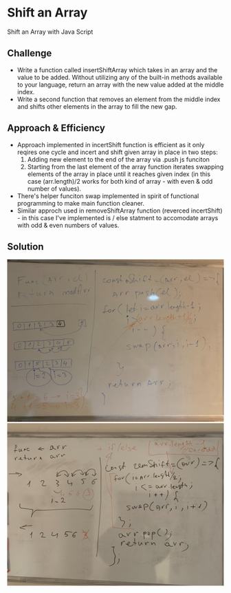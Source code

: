 # Shift an Array
Shift an Array with Java Script

## Challenge
* Write a function called insertShiftArray which takes in an array and the value to be added. Without utilizing any of the built-in methods available to your language, return an array with the new value added at the middle index.
* Write a second function that removes an element from the middle index and shifts other elements in the array to fill the new gap.

## Approach & Efficiency

* Approach implemented in incertShift function is efficient as it only reqires one cycle and incert and shift given array in place in two steps:
    1. Adding new element to the end of the array via .push js funciton
    2. Starting from the last element of the array function iterates swapping elements of the array in place until it reaches given index (in this case (arr.length)/2 works for both kind of array - with even & odd number of values). 
* There's helper funciton swap implemented in spirit of functional programming to make main function cleaner.
* Similar approch used in removeShiftArray function (reverced incertShift) - in this case I've implemented is / else statment to accomodate arrays with odd & even numbers of values. 

## Solution

![solution for insertShiftArray](/assets/array-shift.jpg)
![solution for removeShiftArray](/assets/array-shift2.jpg)


